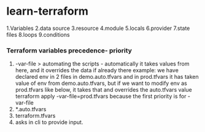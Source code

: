 # learn-terraform

1.Variables
2.data source
3.resource
4.module
5.locals
6.provider
7.state files
8.loops
9.conditions

### Terraform variables precedence- priority

1. -var-file > automating the scripts - automatically it takes values from here, and it overrides the data if already there
 example: we have declared env in 2 files in demo.auto.tfvars and in prod.tfvars
it has taken value of env from demo.auto.tfvars, but if we want to modify env as prod.tfvars like below, it takes that and overrides the auto.tfvars value
terraform apply -var-file=prod.tfvars
because the first priority is for -var-file
2. *.auto.tfvars
3. terraform.tfvars
4. asks in cli to provide input.
 

